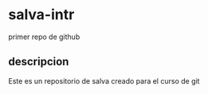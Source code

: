 # salva-intr
primer repo de github

## descripcion
Este es un repositorio de salva creado para el curso de git
